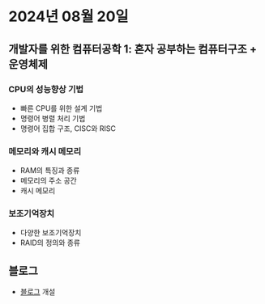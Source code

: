 # 2024년 08월 20일

## 개발자를 위한 컴퓨터공학 1: 혼자 공부하는 컴퓨터구조 + 운영체제

### CPU의 성능향상 기법

- 빠른 CPU를 위한 설계 기법
- 명령어 병렬 처리 기법
- 명령어 집합 구조, CISC와 RISC

### 메모리와 캐시 메모리

- RAM의 특징과 종류
- 메모리의 주소 공간
- 캐시 메모리

### 보조기억장치

- 다양한 보조기억장치
- RAID의 정의와 종류

## 블로그

- [블로그](https://sungbin.kr) 개설
